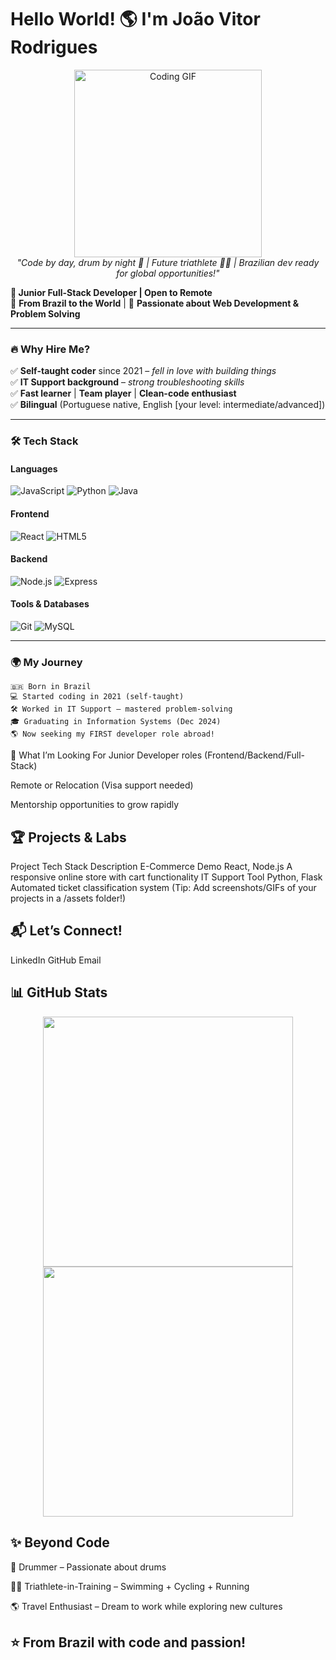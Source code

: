 # Hello World! 🌎 I'm João Vitor Rodrigues

<p align="center">
  <img src="https://media.giphy.com/media/L1R1tvI9svkIWwpVYr/giphy.gif" width="300" alt="Coding GIF">
  <br>
  <em>"Code by day, drum by night 🥁 | Future triathlete 🚴‍♂️ | Brazilian dev ready for global opportunities!"</em>
</p>

**🚀 Junior Full-Stack Developer | Open to Remote**  
📍 **From Brazil to the World** | 🌱 **Passionate about Web Development & Problem Solving**  

---

### 🔥 **Why Hire Me?**  
✅ **Self-taught coder** since 2021 – *fell in love with building things*  
✅ **IT Support background** – *strong troubleshooting skills*  
✅ **Fast learner** | **Team player** | **Clean-code enthusiast**  
✅ **Bilingual** (Portuguese native, English [your level: intermediate/advanced])  

---

### 🛠️ **Tech Stack**  

#### **Languages**  
![JavaScript](https://img.shields.io/badge/-JavaScript-F7DF1E?logo=javascript&logoColor=black)
![Python](https://img.shields.io/badge/-Python-3776AB?logo=python&logoColor=white)
![Java](https://img.shields.io/badge/-Java-007396?logo=java&logoColor=white) 

#### **Frontend**  
![React](https://img.shields.io/badge/-React-61DAFB?logo=react&logoColor=black)
![HTML5](https://img.shields.io/badge/-HTML5-E34F26?logo=html5&logoColor=white)

#### **Backend**  
![Node.js](https://img.shields.io/badge/-Node.js-339933?logo=nodedotjs&logoColor=white)
![Express](https://img.shields.io/badge/-Express-000000?logo=express&logoColor=white)

#### **Tools & Databases**  
![Git](https://img.shields.io/badge/-Git-F05032?logo=git&logoColor=white)
![MySQL](https://img.shields.io/badge/-MySQL-4479A1?logo=mysql&logoColor=white)

---

### 🌍 **My Journey**  
```text
🇧🇷 Born in Brazil  
💻 Started coding in 2021 (self-taught)  
🛠️ Worked in IT Support – mastered problem-solving  
🎓 Graduating in Information Systems (Dec 2024)  
🌎 Now seeking my FIRST developer role abroad!
```
📌 What I’m Looking For
Junior Developer roles (Frontend/Backend/Full-Stack)

Remote or Relocation (Visa support needed)

Mentorship opportunities to grow rapidly

## 🏆 **Projects & Labs**
Project	Tech Stack	Description
E-Commerce Demo	React, Node.js	A responsive online store with cart functionality
IT Support Tool	Python, Flask	Automated ticket classification system
(Tip: Add screenshots/GIFs of your projects in a /assets folder!)

## 📬 **Let’s Connect!**
LinkedIn
GitHub
Email

## 📊 **GitHub Stats**
<p align="center"> <img src="https://github-readme-stats.vercel.app/api?username=Jones0611&show_icons=true&theme=radical&hide_border=true" width="400"> <img src="https://github-readme-streak-stats.herokuapp.com?user=Jones0611&theme=dark&hide_border=true" width="400"> </p>

## **✨ Beyond Code**
🥁 Drummer – Passionate about drums

🏊‍♂️ Triathlete-in-Training – Swimming + Cycling + Running

🌎 Travel Enthusiast – Dream to work while exploring new cultures

## ⭐ From Brazil with code and passion!
